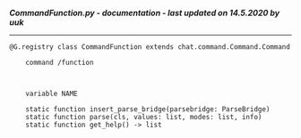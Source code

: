 ***CommandFunction.py - documentation - last updated on 14.5.2020 by uuk***
___

    @G.registry class CommandFunction extends chat.command.Command.Command
        
        command /function
        


        variable NAME

        static function insert_parse_bridge(parsebridge: ParseBridge)
        static function parse(cls, values: list, modes: list, info)
        static function get_help() -> list